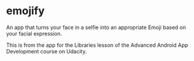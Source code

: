 # emojify
An app that turns your face in a selfie into an appropriate Emoji based on your facial expression.

This is from the app for the Libraries lesson of the Advanced Android App Development course on Udacity.
